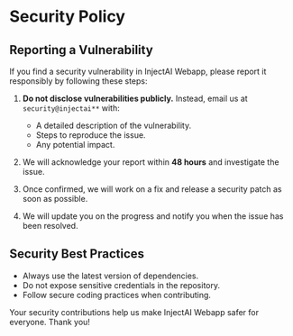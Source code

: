 # Security Policy

## Reporting a Vulnerability

If you find a security vulnerability in InjectAI Webapp, please report it responsibly by following these steps:

1. **Do not disclose vulnerabilities publicly.** Instead, email us at `security@injectai**` with:
   - A detailed description of the vulnerability.
   - Steps to reproduce the issue.
   - Any potential impact.

2. We will acknowledge your report within **48 hours** and investigate the issue.

3. Once confirmed, we will work on a fix and release a security patch as soon as possible.

4. We will update you on the progress and notify you when the issue has been resolved.

## Security Best Practices

- Always use the latest version of dependencies.
- Do not expose sensitive credentials in the repository.
- Follow secure coding practices when contributing.

Your security contributions help us make InjectAI Webapp safer for everyone. Thank you!

